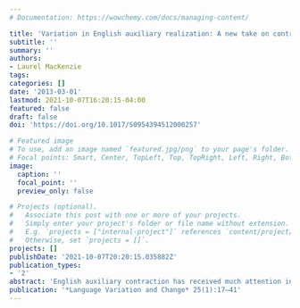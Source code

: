 ```yaml
---
# Documentation: https://wowchemy.com/docs/managing-content/

title: 'Variation in English auxiliary realization: A new take on contraction'
subtitle: ''
summary: ''
authors:
- Laurel MacKenzie
tags:
categories: []
date: '2013-03-01'
lastmod: 2021-10-07T16:20:15-04:00
featured: false
draft: false
doi: 'https://doi.org/10.1017/S0954394512000257'

# Featured image
# To use, add an image named `featured.jpg/png` to your page's folder.
# Focal points: Smart, Center, TopLeft, Top, TopRight, Left, Right, BottomLeft, Bottom, BottomRight.
image:
  caption: ''
  focal_point: ''
  preview_only: false

# Projects (optional).
#   Associate this post with one or more of your projects.
#   Simply enter your project's folder or file name without extension.
#   E.g. `projects = ["internal-project"]` references `content/project/deep-learning/index.md`.
#   Otherwise, set `projects = []`.
projects: []
publishDate: '2021-10-07T20:20:15.035882Z'
publication_types:
- '2'
abstract: 'English auxiliary contraction has received much attention in the linguistic literature, but our knowledge of this variable has remained limited due to the absence of a thorough corpus study. This paper examines contraction of six auxiliaries in two corpora, considering three distinct phonological shapes in which they occur and the implications for an analysis of the grammatical processes that underlie the surface alternation in form. I argue that the data best support a two-stage analysis of contraction, one under which variation in the morphology is followed by phonetic and phonological processes. Moreover, I show that this particular analysis explains a number of patterns in the data that would otherwise be accidental. In this way, I underscore the importance of approaching the study of variable phenomena with both quantitative data and formal analysis.'
publication: '*Language Variation and Change* 25(1):17–41'
---
```

